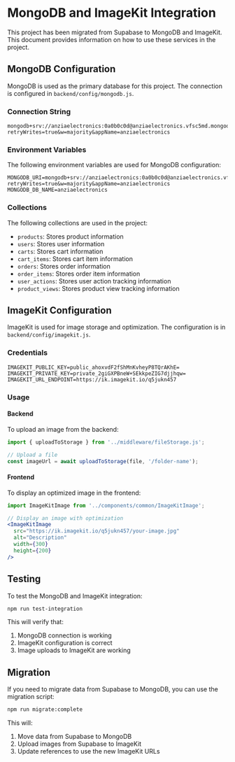 # MongoDB and ImageKit Integration

This project has been migrated from Supabase to MongoDB and ImageKit. This document provides information on how to use these services in the project.

## MongoDB Configuration

MongoDB is used as the primary database for this project. The connection is configured in `backend/config/mongodb.js`.

### Connection String

```
mongodb+srv://anziaelectronics:0a0b0c0d@anziaelectronics.vfsc5md.mongodb.net/?retryWrites=true&w=majority&appName=anziaelectronics
```

### Environment Variables

The following environment variables are used for MongoDB configuration:

```
MONGODB_URI=mongodb+srv://anziaelectronics:0a0b0c0d@anziaelectronics.vfsc5md.mongodb.net/?retryWrites=true&w=majority&appName=anziaelectronics
MONGODB_DB_NAME=anziaelectronics
```

### Collections

The following collections are used in the project:

- `products`: Stores product information
- `users`: Stores user information
- `carts`: Stores cart information
- `cart_items`: Stores cart item information
- `orders`: Stores order information
- `order_items`: Stores order item information
- `user_actions`: Stores user action tracking information
- `product_views`: Stores product view tracking information

## ImageKit Configuration

ImageKit is used for image storage and optimization. The configuration is in `backend/config/imagekit.js`.

### Credentials

```
IMAGEKIT_PUBLIC_KEY=public_ahoxvdF2fShMnKvheyP8TQrAKhE=
IMAGEKIT_PRIVATE_KEY=private_2giGXPBneW+SEkkpeZIG7djjhqw=
IMAGEKIT_URL_ENDPOINT=https://ik.imagekit.io/q5jukn457
```

### Usage

#### Backend

To upload an image from the backend:

```javascript
import { uploadToStorage } from '../middleware/fileStorage.js';

// Upload a file
const imageUrl = await uploadToStorage(file, '/folder-name');
```

#### Frontend

To display an optimized image in the frontend:

```jsx
import ImageKitImage from '../components/common/ImageKitImage';

// Display an image with optimization
<ImageKitImage 
  src="https://ik.imagekit.io/q5jukn457/your-image.jpg" 
  alt="Description" 
  width={300} 
  height={200} 
/>
```

## Testing

To test the MongoDB and ImageKit integration:

```bash
npm run test-integration
```

This will verify that:
1. MongoDB connection is working
2. ImageKit configuration is correct
3. Image uploads to ImageKit are working

## Migration

If you need to migrate data from Supabase to MongoDB, you can use the migration script:

```bash
npm run migrate:complete
```

This will:
1. Move data from Supabase to MongoDB
2. Upload images from Supabase to ImageKit
3. Update references to use the new ImageKit URLs